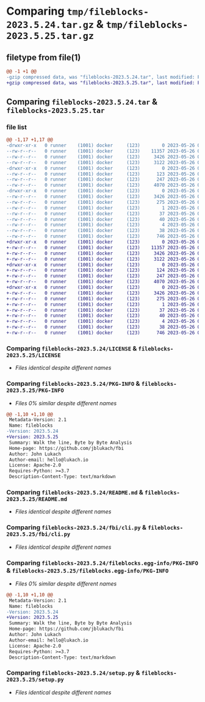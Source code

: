 # Comparing `tmp/fileblocks-2023.5.24.tar.gz` & `tmp/fileblocks-2023.5.25.tar.gz`

## filetype from file(1)

```diff
@@ -1 +1 @@
-gzip compressed data, was "fileblocks-2023.5.24.tar", last modified: Fri May 26 01:11:58 2023, max compression
+gzip compressed data, was "fileblocks-2023.5.25.tar", last modified: Fri May 26 01:23:48 2023, max compression
```

## Comparing `fileblocks-2023.5.24.tar` & `fileblocks-2023.5.25.tar`

### file list

```diff
@@ -1,17 +1,17 @@
-drwxr-xr-x   0 runner    (1001) docker     (123)        0 2023-05-26 01:11:58.925907 fileblocks-2023.5.24/
--rw-r--r--   0 runner    (1001) docker     (123)    11357 2023-05-26 01:11:46.000000 fileblocks-2023.5.24/LICENSE
--rw-r--r--   0 runner    (1001) docker     (123)     3426 2023-05-26 01:11:58.921907 fileblocks-2023.5.24/PKG-INFO
--rw-r--r--   0 runner    (1001) docker     (123)     3122 2023-05-26 01:11:46.000000 fileblocks-2023.5.24/README.md
-drwxr-xr-x   0 runner    (1001) docker     (123)        0 2023-05-26 01:11:58.921907 fileblocks-2023.5.24/fbi/
--rw-r--r--   0 runner    (1001) docker     (123)      123 2023-05-26 01:11:46.000000 fileblocks-2023.5.24/fbi/__init__.py
--rw-r--r--   0 runner    (1001) docker     (123)      247 2023-05-26 01:11:46.000000 fileblocks-2023.5.24/fbi/__main__.py
--rw-r--r--   0 runner    (1001) docker     (123)     4070 2023-05-26 01:11:46.000000 fileblocks-2023.5.24/fbi/cli.py
-drwxr-xr-x   0 runner    (1001) docker     (123)        0 2023-05-26 01:11:58.921907 fileblocks-2023.5.24/fileblocks.egg-info/
--rw-r--r--   0 runner    (1001) docker     (123)     3426 2023-05-26 01:11:58.000000 fileblocks-2023.5.24/fileblocks.egg-info/PKG-INFO
--rw-r--r--   0 runner    (1001) docker     (123)      275 2023-05-26 01:11:58.000000 fileblocks-2023.5.24/fileblocks.egg-info/SOURCES.txt
--rw-r--r--   0 runner    (1001) docker     (123)        1 2023-05-26 01:11:58.000000 fileblocks-2023.5.24/fileblocks.egg-info/dependency_links.txt
--rw-r--r--   0 runner    (1001) docker     (123)       37 2023-05-26 01:11:58.000000 fileblocks-2023.5.24/fileblocks.egg-info/entry_points.txt
--rw-r--r--   0 runner    (1001) docker     (123)       40 2023-05-26 01:11:58.000000 fileblocks-2023.5.24/fileblocks.egg-info/requires.txt
--rw-r--r--   0 runner    (1001) docker     (123)        4 2023-05-26 01:11:58.000000 fileblocks-2023.5.24/fileblocks.egg-info/top_level.txt
--rw-r--r--   0 runner    (1001) docker     (123)       38 2023-05-26 01:11:58.925907 fileblocks-2023.5.24/setup.cfg
--rw-r--r--   0 runner    (1001) docker     (123)      746 2023-05-26 01:11:46.000000 fileblocks-2023.5.24/setup.py
+drwxr-xr-x   0 runner    (1001) docker     (123)        0 2023-05-26 01:23:48.661488 fileblocks-2023.5.25/
+-rw-r--r--   0 runner    (1001) docker     (123)    11357 2023-05-26 01:23:35.000000 fileblocks-2023.5.25/LICENSE
+-rw-r--r--   0 runner    (1001) docker     (123)     3426 2023-05-26 01:23:48.661488 fileblocks-2023.5.25/PKG-INFO
+-rw-r--r--   0 runner    (1001) docker     (123)     3122 2023-05-26 01:23:35.000000 fileblocks-2023.5.25/README.md
+drwxr-xr-x   0 runner    (1001) docker     (123)        0 2023-05-26 01:23:48.657488 fileblocks-2023.5.25/fbi/
+-rw-r--r--   0 runner    (1001) docker     (123)      124 2023-05-26 01:23:35.000000 fileblocks-2023.5.25/fbi/__init__.py
+-rw-r--r--   0 runner    (1001) docker     (123)      247 2023-05-26 01:23:35.000000 fileblocks-2023.5.25/fbi/__main__.py
+-rw-r--r--   0 runner    (1001) docker     (123)     4070 2023-05-26 01:23:35.000000 fileblocks-2023.5.25/fbi/cli.py
+drwxr-xr-x   0 runner    (1001) docker     (123)        0 2023-05-26 01:23:48.661488 fileblocks-2023.5.25/fileblocks.egg-info/
+-rw-r--r--   0 runner    (1001) docker     (123)     3426 2023-05-26 01:23:48.000000 fileblocks-2023.5.25/fileblocks.egg-info/PKG-INFO
+-rw-r--r--   0 runner    (1001) docker     (123)      275 2023-05-26 01:23:48.000000 fileblocks-2023.5.25/fileblocks.egg-info/SOURCES.txt
+-rw-r--r--   0 runner    (1001) docker     (123)        1 2023-05-26 01:23:48.000000 fileblocks-2023.5.25/fileblocks.egg-info/dependency_links.txt
+-rw-r--r--   0 runner    (1001) docker     (123)       37 2023-05-26 01:23:48.000000 fileblocks-2023.5.25/fileblocks.egg-info/entry_points.txt
+-rw-r--r--   0 runner    (1001) docker     (123)       40 2023-05-26 01:23:48.000000 fileblocks-2023.5.25/fileblocks.egg-info/requires.txt
+-rw-r--r--   0 runner    (1001) docker     (123)        4 2023-05-26 01:23:48.000000 fileblocks-2023.5.25/fileblocks.egg-info/top_level.txt
+-rw-r--r--   0 runner    (1001) docker     (123)       38 2023-05-26 01:23:48.661488 fileblocks-2023.5.25/setup.cfg
+-rw-r--r--   0 runner    (1001) docker     (123)      746 2023-05-26 01:23:35.000000 fileblocks-2023.5.25/setup.py
```

### Comparing `fileblocks-2023.5.24/LICENSE` & `fileblocks-2023.5.25/LICENSE`

 * *Files identical despite different names*

### Comparing `fileblocks-2023.5.24/PKG-INFO` & `fileblocks-2023.5.25/PKG-INFO`

 * *Files 0% similar despite different names*

```diff
@@ -1,10 +1,10 @@
 Metadata-Version: 2.1
 Name: fileblocks
-Version: 2023.5.24
+Version: 2023.5.25
 Summary: Walk the line, Byte by Byte Analysis
 Home-page: https://github.com/jblukach/fbi
 Author: John Lukach
 Author-email: hello@lukach.io
 License: Apache-2.0
 Requires-Python: >=3.7
 Description-Content-Type: text/markdown
```

### Comparing `fileblocks-2023.5.24/README.md` & `fileblocks-2023.5.25/README.md`

 * *Files identical despite different names*

### Comparing `fileblocks-2023.5.24/fbi/cli.py` & `fileblocks-2023.5.25/fbi/cli.py`

 * *Files identical despite different names*

### Comparing `fileblocks-2023.5.24/fileblocks.egg-info/PKG-INFO` & `fileblocks-2023.5.25/fileblocks.egg-info/PKG-INFO`

 * *Files 0% similar despite different names*

```diff
@@ -1,10 +1,10 @@
 Metadata-Version: 2.1
 Name: fileblocks
-Version: 2023.5.24
+Version: 2023.5.25
 Summary: Walk the line, Byte by Byte Analysis
 Home-page: https://github.com/jblukach/fbi
 Author: John Lukach
 Author-email: hello@lukach.io
 License: Apache-2.0
 Requires-Python: >=3.7
 Description-Content-Type: text/markdown
```

### Comparing `fileblocks-2023.5.24/setup.py` & `fileblocks-2023.5.25/setup.py`

 * *Files identical despite different names*

